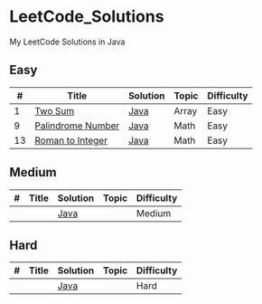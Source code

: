 # LeetCode_Solutions
 My LeetCode Solutions in Java

## Easy
| # | Title | Solution |  Topic | Difficulty |
|---| ----- | -------- | ---------- | ---------- |
|1|[Two Sum](https://leetcode.com/problems/two-sum/) | [Java]()| Array |Easy|
|9|[Palindrome Number](https://leetcode.com/problems/palindrome-number/) | [Java]()| Math |Easy|
|13|[Roman to Integer](https://leetcode.com/problems/roman-to-integer/) | [Java]()| Math |Easy|

## Medium
| # | Title | Solution |  Topic | Difficulty |
|---| ----- | -------- | ---------- | ---------- |
||[]() | [Java]()| | Medium|

## Hard
| # | Title | Solution |  Topic | Difficulty |
|---| ----- | -------- | ---------- | ---------- |
||[]() | [Java]()| | Hard|
